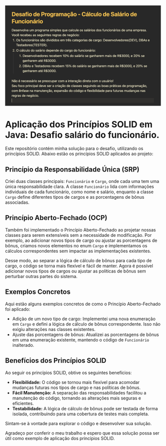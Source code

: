 ![Descrição do desafio apresentado no repositório](/img/desafio-funcionario.jpg)

# Aplicação dos Princípios SOLID em Java: Desafio salário do funcionário.

Este repositório contém minha solução para o desafio, utilizando os princípios SOLID. Abaixo estão os princípios SOLID aplicados ao projeto:

## Princípio da Responsabilidade Única (SRP)

Criei duas classes principais: `Funcionário` e `Cargo`, onde cada uma tem uma única responsabilidade clara. A classe `Funcionário` lida com informações individuais de cada funcionário, como nome e salário, enquanto a classe `Cargo` define diferentes tipos de cargos e as porcentagens de bônus associadas.

## Princípio Aberto-Fechado (OCP)

Também foi implementado o Princípio Aberto-Fechado ao projetar nossas classes para serem extensíveis sem a necessidade de modificação. Por exemplo, ao adicionar novos tipos de cargo ou ajustar as porcentagens de bônus, criamos novos elementos no enum `Cargo` e implementamos os cálculos correspondentes sem impactar as implementações existentes.

Desse modo, ao separar a lógica de cálculo de bônus para cada tipo de cargo, o código se torna mais flexível e fácil de manter. Agora é possível adicionar novos tipos de cargos ou ajustar as políticas de bônus sem perturbar outras partes do sistema.

## Exemplos Concretos

Aqui estão alguns exemplos concretos de como o Princípio Aberto-Fechado foi aplicado:

- Adição de um novo tipo de cargo: Implementei uma nova enumeração em `Cargo` e defini a lógica de cálculo de bônus correspondente. Isso não exigiu alterações nas classes existentes.
- Ajuste das porcentagens de bônus: Atualizei as porcentagens de bônus em uma enumeração existente, mantendo o código de `Funcionário` inalterado.

## Benefícios dos Princípios SOLID

Ao seguir os princípios SOLID, obtive os seguintes benefícios:

- **Flexibilidade:** O código se tornou mais flexível para acomodar mudanças futuras nos tipos de cargo e nas políticas de bônus.
- **Fácil Manutenção:** A separação das responsabilidades facilitou a manutenção do código, tornando as alterações mais seguras e eficientes.
- **Testabilidade:** A lógica de cálculo de bônus pode ser testada de forma isolada, contribuindo para uma cobertura de testes mais completa.

Sintam-se à vontade para explorar o código e desenvolver sua solução. 

Agradeço por conferir o meu trabalho e espero que essa solução possa ser útil como exemplo de aplicação dos princípios SOLID.








